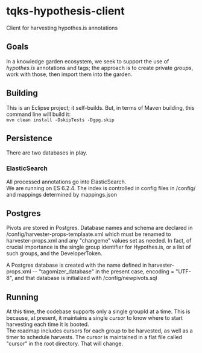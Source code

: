 # tqks-hypothesis-client
Client for harvesting hypothes.is annotations<br/>
## Goals
In a knowledge garden ecosystem, we seek to support the use of _hypothes.is_ annotations and tags; the approach is to create private _groups_, work with those, then import them into the garden.

## Building
This is an Eclipse project; it self-builds. But, in terms of Maven building, this command line will build it:<br/>
```mvn clean install -DskipTests -Dgpg.skip``` 
## Persistence
There are two databases in play.
### ElasticSearch
All processed annotations go into ElasticSearch.<br/>
We are running on ES 6.2.4. The index is controlled in config files in /config/ and mappings determined by mappings.json

## Postgres
Pivots are stored in Postgres. Database names and schema are declared in /config/harvester-props-templaate.xml which must be renamed to harvester-props.xml and any "changeme" values set as needed. In fact, of crucial importance is the single group identifier for Hypothes.is, or a list of such groups, and the DeveloperToken.

A Postgres database is created with the name defined in harvester-props.xml -- "tagomizer_database" in the present case, encoding = "UTF-8", and that database is initialized with /config/newpivots.sql

## Running
At this time, the codebase supports only a single groupId at a time. This is because, at present, it maintains a single *cursor* to know where to start harvesting each time it is booted.<br/>
The roadmap includes cursors for each group to be harvested, as well as a timer to schedule harvests. The cursor is maintained in a flat file called "cursor" in the root directory. That will change.